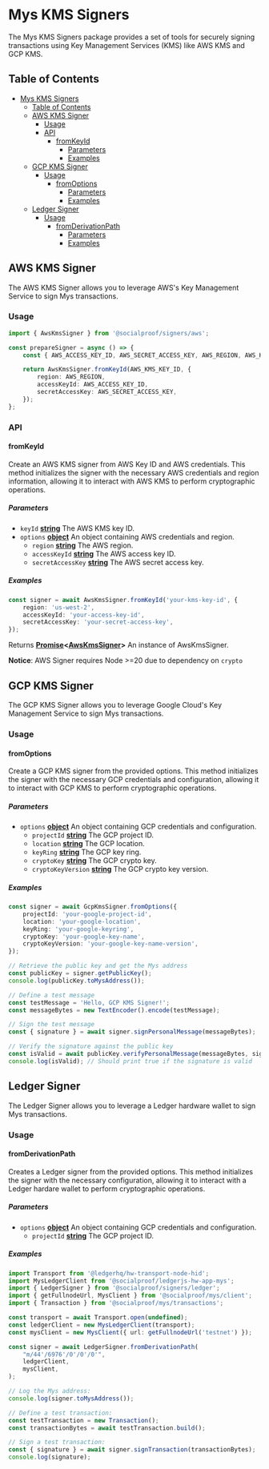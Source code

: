 # Mys KMS Signers

The Mys KMS Signers package provides a set of tools for securely signing transactions using Key
Management Services (KMS) like AWS KMS and GCP KMS.

## Table of Contents

- [Mys KMS Signers](#mys-kms-signers)
  - [Table of Contents](#table-of-contents)
  - [AWS KMS Signer](#aws-kms-signer)
    - [Usage](#usage)
    - [API](#api)
      - [fromKeyId](#fromkeyid)
        - [Parameters](#parameters)
        - [Examples](#examples)
  - [GCP KMS Signer](#gcp-kms-signer)
    - [Usage](#usage-1)
      - [fromOptions](#fromoptions)
        - [Parameters](#parameters-1)
        - [Examples](#examples-1)
  - [Ledger Signer](#ledger-signer)
    - [Usage](#usage-2)
      - [fromDerivationPath](#fromderivationpath)
        - [Parameters](#parameters-2)
        - [Examples](#examples-2)

## AWS KMS Signer

The AWS KMS Signer allows you to leverage AWS's Key Management Service to sign Mys transactions.

### Usage

```typescript
import { AwsKmsSigner } from '@socialproof/signers/aws';

const prepareSigner = async () => {
	const { AWS_ACCESS_KEY_ID, AWS_SECRET_ACCESS_KEY, AWS_REGION, AWS_KMS_KEY_ID } = process.env;

	return AwsKmsSigner.fromKeyId(AWS_KMS_KEY_ID, {
		region: AWS_REGION,
		accessKeyId: AWS_ACCESS_KEY_ID,
		secretAccessKey: AWS_SECRET_ACCESS_KEY,
	});
};
```

### API

#### fromKeyId

Create an AWS KMS signer from AWS Key ID and AWS credentials. This method initializes the signer
with the necessary AWS credentials and region information, allowing it to interact with AWS KMS to
perform cryptographic operations.

##### Parameters

- `keyId`
  **[string](https://developer.mozilla.org/docs/Web/JavaScript/Reference/Global_Objects/String)**
  The AWS KMS key ID.
- `options`
  **[object](https://developer.mozilla.org/docs/Web/JavaScript/Reference/Global_Objects/Object)** An
  object containing AWS credentials and region.
  - `region`
    **[string](https://developer.mozilla.org/docs/Web/JavaScript/Reference/Global_Objects/String)**
    The AWS region.
  - `accessKeyId`
    **[string](https://developer.mozilla.org/docs/Web/JavaScript/Reference/Global_Objects/String)**
    The AWS access key ID.
  - `secretAccessKey`
    **[string](https://developer.mozilla.org/docs/Web/JavaScript/Reference/Global_Objects/String)**
    The AWS secret access key.

##### Examples

```typescript
const signer = await AwsKmsSigner.fromKeyId('your-kms-key-id', {
	region: 'us-west-2',
	accessKeyId: 'your-access-key-id',
	secretAccessKey: 'your-secret-access-key',
});
```

Returns
**[Promise](https://developer.mozilla.org/docs/Web/JavaScript/Reference/Global_Objects/Promise)&lt;[AwsKmsSigner](https://github.com/The-Social-Proof-Foundation/mys-ts-sdks/blob/main/packages/signers/src/aws/aws-kms-signer.ts)>**
An instance of AwsKmsSigner.

**Notice**: AWS Signer requires Node >=20 due to dependency on `crypto`

## GCP KMS Signer

The GCP KMS Signer allows you to leverage Google Cloud's Key Management Service to sign Mys
transactions.

### Usage

#### fromOptions

Create a GCP KMS signer from the provided options. This method initializes the signer with the
necessary GCP credentials and configuration, allowing it to interact with GCP KMS to perform
cryptographic operations.

##### Parameters

- `options`
  **[object](https://developer.mozilla.org/docs/Web/JavaScript/Reference/Global_Objects/Object)** An
  object containing GCP credentials and configuration.
  - `projectId`
    **[string](https://developer.mozilla.org/docs/Web/JavaScript/Reference/Global_Objects/String)**
    The GCP project ID.
  - `location`
    **[string](https://developer.mozilla.org/docs/Web/JavaScript/Reference/Global_Objects/String)**
    The GCP location.
  - `keyRing`
    **[string](https://developer.mozilla.org/docs/Web/JavaScript/Reference/Global_Objects/String)**
    The GCP key ring.
  - `cryptoKey`
    **[string](https://developer.mozilla.org/docs/Web/JavaScript/Reference/Global_Objects/String)**
    The GCP crypto key.
  - `cryptoKeyVersion`
    **[string](https://developer.mozilla.org/docs/Web/JavaScript/Reference/Global_Objects/String)**
    The GCP crypto key version.

##### Examples

```typescript
const signer = await GcpKmsSigner.fromOptions({
	projectId: 'your-google-project-id',
	location: 'your-google-location',
	keyRing: 'your-google-keyring',
	cryptoKey: 'your-google-key-name',
	cryptoKeyVersion: 'your-google-key-name-version',
});

// Retrieve the public key and get the Mys address
const publicKey = signer.getPublicKey();
console.log(publicKey.toMysAddress());

// Define a test message
const testMessage = 'Hello, GCP KMS Signer!';
const messageBytes = new TextEncoder().encode(testMessage);

// Sign the test message
const { signature } = await signer.signPersonalMessage(messageBytes);

// Verify the signature against the public key
const isValid = await publicKey.verifyPersonalMessage(messageBytes, signature);
console.log(isValid); // Should print true if the signature is valid
```

## Ledger Signer

The Ledger Signer allows you to leverage a Ledger hardware wallet to sign Mys transactions.

### Usage

#### fromDerivationPath

Creates a Ledger signer from the provided options. This method initializes the signer with the
necessary configuration, allowing it to interact with a Ledger hardare wallet to perform
cryptographic operations.

##### Parameters

- `options`
  **[object](https://developer.mozilla.org/docs/Web/JavaScript/Reference/Global_Objects/Object)** An
  object containing GCP credentials and configuration.
  - `projectId`
    **[string](https://developer.mozilla.org/docs/Web/JavaScript/Reference/Global_Objects/String)**
    The GCP project ID.

##### Examples

```typescript
import Transport from '@ledgerhq/hw-transport-node-hid';
import MysLedgerClient from '@socialproof/ledgerjs-hw-app-mys';
import { LedgerSigner } from '@socialproof/signers/ledger';
import { getFullnodeUrl, MysClient } from '@socialproof/mys/client';
import { Transaction } from '@socialproof/mys/transactions';

const transport = await Transport.open(undefined);
const ledgerClient = new MysLedgerClient(transport);
const mysClient = new MysClient({ url: getFullnodeUrl('testnet') });

const signer = await LedgerSigner.fromDerivationPath(
	"m/44'/6976'/0'/0'/0'",
	ledgerClient,
	mysClient,
);

// Log the Mys address:
console.log(signer.toMysAddress());

// Define a test transaction:
const testTransaction = new Transaction();
const transactionBytes = await testTransaction.build();

// Sign a test transaction:
const { signature } = await signer.signTransaction(transactionBytes);
console.log(signature);
```
